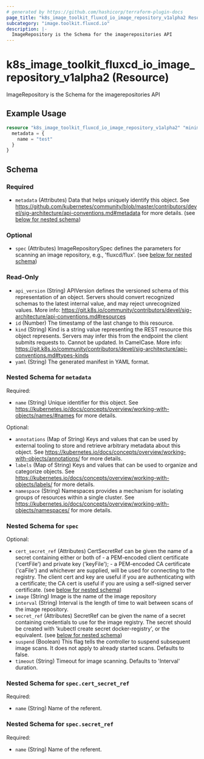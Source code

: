 ```yaml
---
# generated by https://github.com/hashicorp/terraform-plugin-docs
page_title: "k8s_image_toolkit_fluxcd_io_image_repository_v1alpha2 Resource - terraform-provider-k8s"
subcategory: "image.toolkit.fluxcd.io"
description: |-
  ImageRepository is the Schema for the imagerepositories API
---
```


# k8s_image_toolkit_fluxcd_io_image_repository_v1alpha2 (Resource)

ImageRepository is the Schema for the imagerepositories API

## Example Usage

```terraform
resource "k8s_image_toolkit_fluxcd_io_image_repository_v1alpha2" "minimal" {
  metadata = {
    name = "test"
  }
}
```

<!-- schema generated by tfplugindocs -->
## Schema

### Required

- `metadata` (Attributes) Data that helps uniquely identify this object. See https://github.com/kubernetes/community/blob/master/contributors/devel/sig-architecture/api-conventions.md#metadata for more details. (see [below for nested schema](#nestedatt--metadata))

### Optional

- `spec` (Attributes) ImageRepositorySpec defines the parameters for scanning an image repository, e.g., 'fluxcd/flux'. (see [below for nested schema](#nestedatt--spec))

### Read-Only

- `api_version` (String) APIVersion defines the versioned schema of this representation of an object. Servers should convert recognized schemas to the latest internal value, and may reject unrecognized values. More info: https://git.k8s.io/community/contributors/devel/sig-architecture/api-conventions.md#resources
- `id` (Number) The timestamp of the last change to this resource.
- `kind` (String) Kind is a string value representing the REST resource this object represents. Servers may infer this from the endpoint the client submits requests to. Cannot be updated. In CamelCase. More info: https://git.k8s.io/community/contributors/devel/sig-architecture/api-conventions.md#types-kinds
- `yaml` (String) The generated manifest in YAML format.

<a id="nestedatt--metadata"></a>
### Nested Schema for `metadata`

Required:

- `name` (String) Unique identifier for this object. See https://kubernetes.io/docs/concepts/overview/working-with-objects/names/#names for more details.

Optional:

- `annotations` (Map of String) Keys and values that can be used by external tooling to store and retrieve arbitrary metadata about this object. See https://kubernetes.io/docs/concepts/overview/working-with-objects/annotations/ for more details.
- `labels` (Map of String) Keys and values that can be used to organize and categorize objects. See https://kubernetes.io/docs/concepts/overview/working-with-objects/labels/ for more details.
- `namespace` (String) Namespaces provides a mechanism for isolating groups of resources within a single cluster. See https://kubernetes.io/docs/concepts/overview/working-with-objects/namespaces/ for more details.


<a id="nestedatt--spec"></a>
### Nested Schema for `spec`

Optional:

- `cert_secret_ref` (Attributes) CertSecretRef can be given the name of a secret containing either or both of  - a PEM-encoded client certificate ('certFile') and private key ('keyFile'); - a PEM-encoded CA certificate ('caFile')  and whichever are supplied, will be used for connecting to the registry. The client cert and key are useful if you are authenticating with a certificate; the CA cert is useful if you are using a self-signed server certificate. (see [below for nested schema](#nestedatt--spec--cert_secret_ref))
- `image` (String) Image is the name of the image repository
- `interval` (String) Interval is the length of time to wait between scans of the image repository.
- `secret_ref` (Attributes) SecretRef can be given the name of a secret containing credentials to use for the image registry. The secret should be created with 'kubectl create secret docker-registry', or the equivalent. (see [below for nested schema](#nestedatt--spec--secret_ref))
- `suspend` (Boolean) This flag tells the controller to suspend subsequent image scans. It does not apply to already started scans. Defaults to false.
- `timeout` (String) Timeout for image scanning. Defaults to 'Interval' duration.

<a id="nestedatt--spec--cert_secret_ref"></a>
### Nested Schema for `spec.cert_secret_ref`

Required:

- `name` (String) Name of the referent.


<a id="nestedatt--spec--secret_ref"></a>
### Nested Schema for `spec.secret_ref`

Required:

- `name` (String) Name of the referent.


